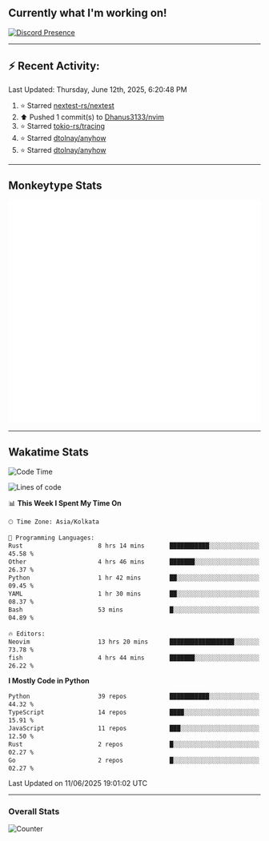 ## Currently what I'm working on!
[![Discord Presence](https://lanyard.cnrad.dev/api/534981034400284712)](https://discord.com/users/534981034400284712)

---

## :zap: Recent Activity:
<!--RECENT_ACTIVITY:last_update-->
Last Updated: Thursday, June 12th, 2025, 6:20:48 PM
<!--RECENT_ACTIVITY:last_update_end-->
<!--RECENT_ACTIVITY:start-->
1. ⭐ Starred [nextest-rs/nextest](https://github.com/nextest-rs/nextest)<br>
2. ⬆️ Pushed 1 commit(s) to [Dhanus3133/nvim](https://github.com/Dhanus3133/nvim)<br>
3. ⭐ Starred [tokio-rs/tracing](https://github.com/tokio-rs/tracing)<br>
4. ⭐ Starred [dtolnay/anyhow](https://github.com/dtolnay/anyhow)<br>
5. ⭐ Starred [dtolnay/anyhow](https://github.com/dtolnay/anyhow)<br>
<!--RECENT_ACTIVITY:end-->

---

## Monkeytype Stats
<a href="https://monkeytype.com/profile/dhanus">
  <img src="https://raw.githubusercontent.com/Dhanus3133/Dhanus3133/monkeytype/monkeytype-lb.svg" alt="Monkeytype Profile" />
</a>

---

## Wakatime Stats
<!--START_SECTION:waka-->
![Code Time](http://img.shields.io/badge/Code%20Time-2%2C730%20hrs%2050%20mins-blue)

![Lines of code](https://img.shields.io/badge/From%20Hello%20World%20I%27ve%20Written-4.7%20million%20lines%20of%20code-blue)

📊 **This Week I Spent My Time On** 

```text
🕑︎ Time Zone: Asia/Kolkata

💬 Programming Languages: 
Rust                     8 hrs 14 mins       ███████████░░░░░░░░░░░░░░   45.58 % 
Other                    4 hrs 46 mins       ███████░░░░░░░░░░░░░░░░░░   26.37 % 
Python                   1 hr 42 mins        ██░░░░░░░░░░░░░░░░░░░░░░░   09.45 % 
YAML                     1 hr 30 mins        ██░░░░░░░░░░░░░░░░░░░░░░░   08.37 % 
Bash                     53 mins             █░░░░░░░░░░░░░░░░░░░░░░░░   04.89 % 

🔥 Editors: 
Neovim                   13 hrs 20 mins      ██████████████████░░░░░░░   73.78 % 
fish                     4 hrs 44 mins       ███████░░░░░░░░░░░░░░░░░░   26.22 % 
```

**I Mostly Code in Python** 

```text
Python                   39 repos            ███████████░░░░░░░░░░░░░░   44.32 % 
TypeScript               14 repos            ████░░░░░░░░░░░░░░░░░░░░░   15.91 % 
JavaScript               11 repos            ███░░░░░░░░░░░░░░░░░░░░░░   12.50 % 
Rust                     2 repos             █░░░░░░░░░░░░░░░░░░░░░░░░   02.27 % 
Go                       2 repos             █░░░░░░░░░░░░░░░░░░░░░░░░   02.27 % 
```




 Last Updated on 11/06/2025 19:01:02 UTC
<!--END_SECTION:waka-->
---

### Overall Stats

<img src="https://moe-counter.glitch.me/get/@Dhanus3133?theme=asoul" alt="Counter" />
